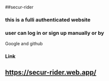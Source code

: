 ##secur-rider

### this is a fulli authenticated website 
### user can log in or sign up manually or by
 Google and github

### Link
## https://secur-rider.web.app/
